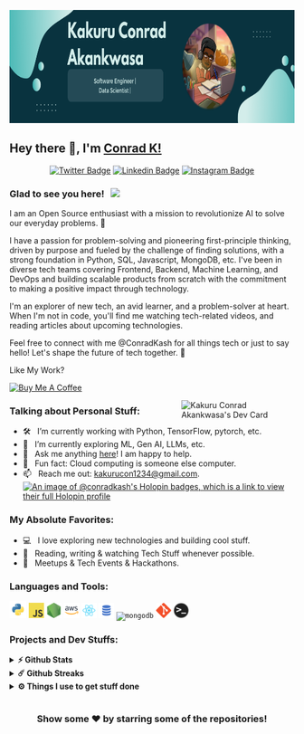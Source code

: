 <p align="center">

<img height="200" src="asssets/C.png" alt="my banner">

</p>

## Hey there 👋, I'm [Conrad K!](https://github.com/ConradKash/)

<div align="center">

[![Twitter Badge](https://img.shields.io/badge/-Twitter-00acee?style=flat-square&logo=Twitter&logoColor=white)](https://twitter.com/ConradKakuru)
[![Linkedin Badge](https://img.shields.io/badge/-LinkedIn-0e76a8?style=flat-square&logo=Linkedin&logoColor=white)](https://www.linkedin.com/in/kakuru-conrad-akankwasa-89289b1a4/)
[![Instagram Badge](https://img.shields.io/badge/-Instagram-e4405f?style=flat-square&logo=Instagram&logoColor=white)](https://www.instagram.com/thee.mukiga/)

</div>

### Glad to see you here! &nbsp; ![](https://visitor-badge.glitch.me/badge?page_id=iampavangandhi.iampavangandhi&style=flat-square&color=0088cc)

I am an Open Source enthusiast with a mission to revolutionize AI to solve our everyday problems. 🚀

I have a passion for problem-solving and pioneering first-principle thinking, driven by purpose and fueled by the challenge of finding solutions, with a strong foundation in Python, SQL, Javascript, MongoDB, etc. I've been in diverse tech teams covering Frontend, Backend, Machine Learning, and DevOps and building scalable products from scratch with the commitment to making a positive impact through technology.

I'm an explorer of new tech, an avid learner, and a problem-solver at heart. When I'm not in code, you'll find me watching tech-related videos, and reading articles about upcoming technologies.

Feel free to connect with me @ConradKash for all things tech or just to say hello! Let's shape the future of tech together. 🌟



Like My Work?

<a href="https://www.buymeacoffee.com/conradkash" target="_blank"><img src="https://cdn.buymeacoffee.com/buttons/v2/default-yellow.png" alt="Buy Me A Coffee" height="60px" width="217px" ></a>

<a href="https://app.daily.dev/conradkash"><img align="right" src="https://api.daily.dev/devcards/2cf299f055eb427697a294aefa68e418.png?r=y73" width="200" alt="Kakuru Conrad Akankwasa's Dev Card"/></a>

### Talking about Personal Stuff:

- 🛠 &nbsp; I’m currently working with Python, TensorFlow, pytorch, etc.
- 🚀 &nbsp; I’m currently exploring ML, Gen AI, LLMs, etc.
- 💬 &nbsp; Ask me anything [here](https://github.com/ConradKash/ConradKash/issues/)! I am happy to help.
- 👾 &nbsp; Fun fact: Cloud computing is someone else computer.
- 📫 &nbsp; Reach me out: kakurucon1234@gmail.com.
[![An image of @conradkash's Holopin badges, which is a link to view their full Holopin profile](https://holopin.me/conradkash)](https://holopin.io/@conradkash)
### My Absolute Favorites:

- 💻 &nbsp; I love exploring new technologies and building cool stuff.
- 📰 &nbsp; Reading, writing & watching Tech Stuff whenever possible.
- 🍕 &nbsp; Meetups & Tech Events & Hackathons.

### Languages and Tools:

<code><img height="30" src="https://raw.githubusercontent.com/github/explore/80688e429a7d4ef2fca1e82350fe8e3517d3494d/topics/python/python.png" alt="python"></code>
<code><img height="27" src="https://raw.githubusercontent.com/github/explore/80688e429a7d4ef2fca1e82350fe8e3517d3494d/topics/javascript/javascript.png" alt="javascript"></code>
<code><img height="27" src="https://raw.githubusercontent.com/github/explore/80688e429a7d4ef2fca1e82350fe8e3517d3494d/topics/nodejs/nodejs.png" alt="nodejs"></code>
<code><img height="27" src="https://raw.githubusercontent.com/github/explore/80688e429a7d4ef2fca1e82350fe8e3517d3494d/topics/aws/aws.png" alt="aws"></code>
<code><img height="27" src="https://raw.githubusercontent.com/github/explore/80688e429a7d4ef2fca1e82350fe8e3517d3494d/topics/react/react.png" alt="react"></code>
<code><img height="27" src="https://raw.githubusercontent.com/github/explore/80688e429a7d4ef2fca1e82350fe8e3517d3494d/topics/sql/sql.png" alt="sql"></code>
<code><img height="27" src="https://encrypted-tbn0.gstatic.com/images?q=tbn%3AANd9GcSTTzPAw-55ssm1Im594xYZ9eRQu2JylrkYLg&usqp=CAU" alt="mongodb"></code>
<code><img height="27" src="https://raw.githubusercontent.com/devicons/devicon/master/icons/git/git-original.svg" alt="git"></code>
<code><img height="27" src="https://raw.githubusercontent.com/github/explore/80688e429a7d4ef2fca1e82350fe8e3517d3494d/topics/terminal/terminal.png" alt="terminal"></code>

### Projects and Dev Stuffs:

<details>
  <summary><b>⚡ Github Stats</b></summary>

  <br />
  <img height="180em" src="https://github-readme-stats.vercel.app/api?username=ConradKash&show_icons=true&hide_border=true&&count_private=true&include_all_commits=true" />
  <img height="180em" src="https://github-readme-stats.vercel.app/api/top-langs/?username=ConradKash&exclude_repo=KNN-Image-Classification&show_icons=true&hide_border=true&layout=compact&langs_count=8"/>
</details>

<details>
  <summary><b>☄️ Github Streaks</b></summary>

  <br />
  <img height="180em" src="https://github-readme-streak-stats.herokuapp.com/?user=ConradKash&hide_border=true" />
</details>

<details>
  <br />
  <summary><b>⚙️ Things I use to get stuff done</b></summary>
  	<ul>
  	    <li><b>OS:</b> Ubuntu 22.04</li>
	    <li><b>Laptop: </b> HP Envy</li>
  	    <li><b>Browser: </b> Chrome </li>
	    <li><b>Terminal: </b> ZSH: Oh My Zsh (PowerLevel10k)</li>
	    <li><b>Code Editor:</b> VSCode - The best editor out there</li>
 	    <li><b>Other Tools:</b> Postman, Notion, Bitwarden and Raindrop</li>
	    <li><b>To Stay Updated:</b> Twitter, Medium and Hacker News</li>
	</ul>
</details>

#

<div align="center">

### Show some ❤️ by starring some of the repositories!

</div>

